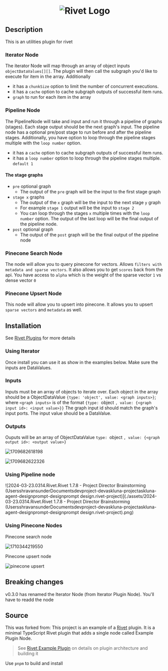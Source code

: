 <h1 align="center"><img src="https://rivet.ironcladapp.com/img/logo-banner-wide.png" alt="Rivet Logo"></h1>

## Description

This is an utilities plugin for rivet

### Iterator Node

The iterator Node will map through an array of object inputs `objectDataValues[][]`. The plugin will then call the subgraph you'd like to execute for item in the array.  Additionally

- it has a `chunkSize` option to limit the number of concurrent executions.
- it has a `cache` option to cache subgraph outputs of successful item runs.
- `graph` to run for each item in the array

### Pipeline Node

The PipelineNode will take and input and run it through a pipeline of graphs (stages).  Each stage output should be the next graph's input.  The pipeline node has a optional pre/post stage to run before and after the pipeline stages.  Additionally, you have option to loop through the pipeline stages multiple with the `loop number` option.

- it has a `cache` option to cache subgraph outputs of successful item runs.
- it has a `loop number` option to loop through the pipeline stages multiple. `default 1`

#### The stage graphs

- `pre` optional graph
  - The output of the `pre` graph will be the input to the first stage graph
- `stage x` graphs
  - The output of the `x` graph will be the input to the next stage `y` graph
  - For example `stage 1` output will be the input to `stage 2`
  - You can loop through the stages `x` multiple times with the `loop number` option.    The output of the last loop will be the final output of the pipeline node.
- `post` optional graph
  - The output of the `post` graph will be the final output of the pipeline node


### Pinecone Search Node

The node will allow you to query pinecone for vectors.  Allows `filters with metadata and sparse vectors`.   It also allows you to get `scores` back from the api.   You have access to `alpha` which is the weight of the sparse vector `1` vs dense vector `0`

### Pinecone Upsert Node

This node will allow you to upsert into pinecone.  It allows you to upsert `sparse vectors` and `metadata` as well.

## Installation

See [Rivet Plugins](https://rivet.ironcladapp.com/docs/user-guide/plugins) for more details

### Using Iterator

Once install you can use it as show in the examples below.  Make sure the inputs are DataValues.

### Inputs

Inputs must be an array of objects to iterate over.  Each object in the array should be a ObjectDataValue `{type: 'object', value: <graph inputs>}`; where `<graph inputs>` is of the format `{type: `object `, value: {<graph input id>: <input value>}}` The graph input id should match the graph's input ports.  The input value should be a DataValue.

### Outputs

Ouputs will be an array of ObjectDataValue `type: `object `, value: {<graph output id>: <output value>}`

![1709682618198](assets/1709682618198.png)

![1709682622326](assets/1709682622326.png)

### Using Pipeline node

![2024-03-23.0314.Rivet.Rivet 1.7.8 - Project Director Brainstorming (UsersshravansunderDocumentsdevproject-devaskluna-projectaskluna-agent-designprompt-designprompt design.rivet-project)](./assets/2024-03-23.0314.Rivet.Rivet 1.7.8 - Project Director Brainstorming (UsersshravansunderDocumentsdevproject-devaskluna-projectaskluna-agent-designprompt-designprompt design.rivet-project).png)

### Using Pinecone Nodes

Pinecone search node

![1710344219550](assets/1710344219550.png)

Pinecone upsert node

![pinecone upsert](assets/pinecone-upsert.png)

## Breaking changes

v0.3.0 has renamed the Iterator Node (from Iterator Plugin Node).  You'll have to readd the node

## Source

This was forked from: This project is an example of a [Rivet](https://github.com/Ironclad/rivet) plugin. It is a minimal TypeScript Rivet plugin that adds a single node called Example Plugin Node.

> See [Rivet Example Plugin](https://github.com/Ironclad/rivet) on details on plugin architecture and building it

Use `pnpm` to build and install
